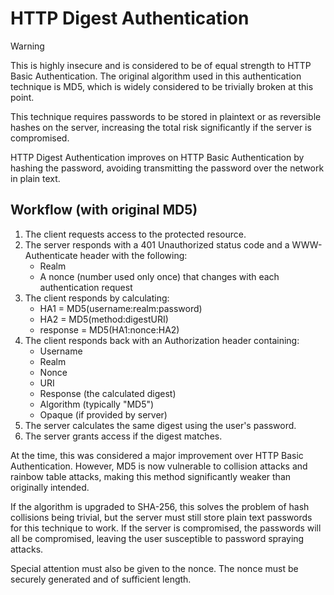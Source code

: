 # HTTP Digest Authentication

> [!WARNING]
> This is highly insecure and is considered to be of equal strength to HTTP
> Basic Authentication. The original algorithm used in this authentication
> technique is MD5, which is widely considered to be trivially broken at this
> point.
>
> This technique requires passwords to be stored in plaintext or as reversible
> hashes on the server, increasing the total risk significantly if the server 
> is compromised.

HTTP Digest Authentication improves on HTTP Basic Authentication by hashing the
password, avoiding transmitting the password over the network in plain text.

## Workflow (with original MD5)

1. The client requests access to the protected resource.
1. The server responds with a 401 Unauthorized status code and a WWW-Authenticate header with the following:
    * Realm
    * A nonce (number used only once) that changes with each authentication request
1. The client responds by calculating: 
    * HA1 = MD5(username:realm:password)
    * HA2 = MD5(method:digestURI)
    * response = MD5(HA1:nonce:HA2) 
1. The client responds back with an Authorization header containing:
    * Username
    * Realm
    * Nonce
    * URI
    * Response (the calculated digest)
    * Algorithm (typically "MD5")
    * Opaque (if provided by server)
1. The server calculates the same digest using the user's password.
1. The server grants access if the digest matches.

At the time, this was considered a major improvement over HTTP Basic
Authentication. However, MD5 is now vulnerable to collision attacks and rainbow
table attacks, making this method significantly weaker than originally intended.

If the algorithm is upgraded to SHA-256, this solves the problem of hash
collisions being trivial, but the server must still store plain text passwords
for this technique to work. If the server is compromised, the passwords will
all be compromised, leaving the user susceptible to password spraying attacks.

Special attention must also be given to the nonce. The nonce must be securely
generated and of sufficient length.
